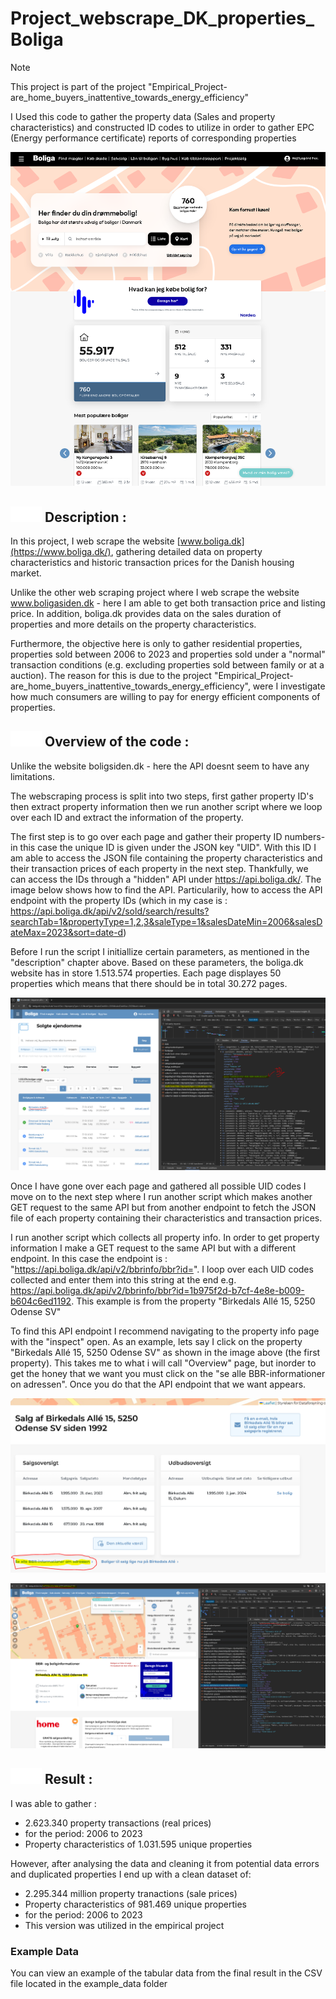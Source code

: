 # Project_webscrape_DK_properties_Boliga
> [!NOTE]
> This project is part of the project "Empirical_Project-are_home_buyers_inattentive_towards_energy_efficiency"
>
> I Used this code to gather the property data (Sales and property characteristics) and constructed ID codes to utilize in order to gather EPC (Energy performance certificate) reports of corresponding properties

![Boligsiden Front page](frontpage.PNG)

## <img src="markdown_icons/info_icon.svg" alt="Info Icon" width="50" height="25"> Description : 
In this project, I web scrape the website [www.boliga.dk](https://www.boliga.dk/), gathering detailed data on property characteristics and historic transaction prices for the Danish housing market. 

Unlike the other web scraping project where I web scrape the website www.boligasiden.dk - here I am able to get both transaction price and listing price. In addition, boliga.dk provides data on the sales duration of properties and more details on the property characteristics. 

Furthermore, the objective here is only to gather residential properties, properties sold between 2006 to 2023 and properties sold under a "normal" transaction conditions (e.g. excluding properties sold between family or at a auction). The reason for this is due to the project "Empirical_Project-are_home_buyers_inattentive_towards_energy_efficiency", were I investigate how much consumers are willing to pay for energy efficient components of properties. 

## <img src="markdown_icons/code.svg" alt="Info Icon" width="50" height="25"> Overview of the code : 
Unlike the website boligsiden.dk - here the API doesnt seem to have any limitations. 

The webscraping process is split into two steps, first gather property ID's then extract property information then we run another script where we loop over each ID and extract the information of the property.

The first step is to go over each page and gather their property ID numbers- in this case the unique ID is given under the JSON key "UID". With this ID I am able to access the JSON file containing the property characteristics and their transaction prices of each property in the next step. Thankfully, we can access the IDs through a "hidden" API under https://api.boliga.dk/. The image below shows how to find the API. Particularily, how to access the API endpoint with the property IDs 
(which in my case is : https://api.boliga.dk/api/v2/sold/search/results?searchTab=1&propertyType=1,2,3&saleType=1&salesDateMin=2006&salesDateMax=2023&sort=date-d) 

Before I run the script I initiallize certain parameters, as mentioned in the "description" chapter above. Based on these parameters, the boliga.dk website has in store 1.513.574 properties. Each page displayes 50 properties which means that there should be in total 30.272 pages. 

![The "hidden" API - first step - getting the property IDs](hidden_api_FirstStep.PNG)

Once I have gone over each page and gathered all possible UID codes I move on to the next step where I run another script which makes another GET request to the same API but from another endpoint to fetch the JSON file of each property containing their characteristics and transaction prices.   

I run another script which collects all property info. In order to get property information I make a GET request to the same API but with a different endpoint. In this case the endpoint is : 
"https://api.boliga.dk/api/v2/bbrinfo/bbr?id=". I loop over each UID codes collected and enter them into this string at the end e.g. https://api.boliga.dk/api/v2/bbrinfo/bbr?id=1b975f2d-b7cf-4e8e-b009-b604c6ed1192. This example is from the property "Birkedals Allé 15, 5250 Odense SV"

To find this API endpoint I recommend navigating to the property info page with the "inspect" open. As an example, lets say I click on the property "Birkedals Allé 15, 5250 Odense SV" as shown in the image above (the first property). This takes me to what i will call "Overview" page, but inorder to get the honey that we want you must click on the "se alle BBR-informationer on adressen". Once you do that the API endpoint that we want appears. 

![The "hidden" API - second step - Finding the api](hidden_api_SecondStep_GettingTheAPI.PNG)

![The "hidden" API - second step - gathering property sales and characteristics](hidden_api_SecondStep.PNG)


## <img src="markdown_icons/result.svg" alt="Info Icon" width="50" height="25"> Result : 
I was able to gather :
* 2.623.340 property transactions (real prices)
* for the period: 2006 to 2023
* Property characteristics of 1.031.595 unique properties
    
However, after analysing the data and cleaning it from potential data errors and duplicated properties I end up with a clean dataset of:
* 2.295.344 million property tranactions (sale prices)
* Property characteristics of 981.469 unique properties
* for the period: 2006 to 2023
* This version was utilized in the empirical project

### Example Data

You can view an example of the tabular data from the final result in the CSV file located in the example_data folder
